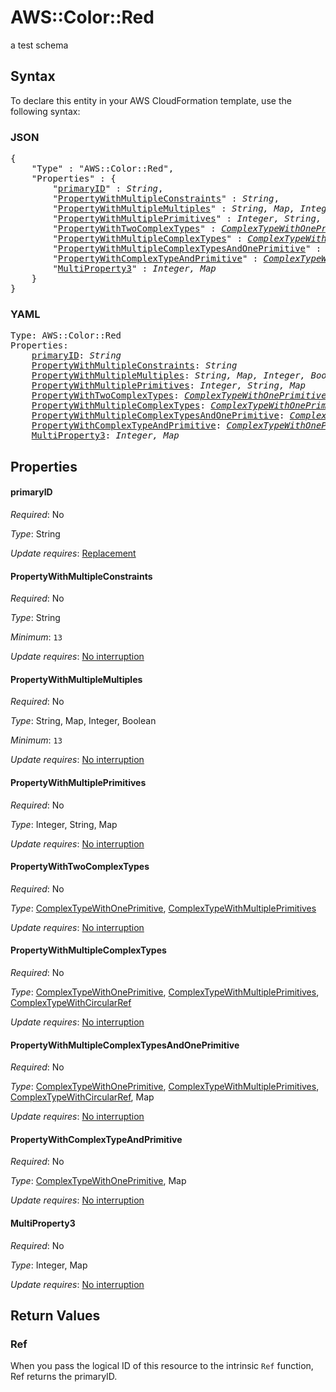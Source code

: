 # AWS::Color::Red

a test schema

## Syntax

To declare this entity in your AWS CloudFormation template, use the following syntax:

### JSON

<pre>
{
    "Type" : "AWS::Color::Red",
    "Properties" : {
        "<a href="#primaryid" title="primaryID">primaryID</a>" : <i>String</i>,
        "<a href="#propertywithmultipleconstraints" title="PropertyWithMultipleConstraints">PropertyWithMultipleConstraints</a>" : <i>String</i>,
        "<a href="#propertywithmultiplemultiples" title="PropertyWithMultipleMultiples">PropertyWithMultipleMultiples</a>" : <i>String, Map, Integer, Boolean</i>,
        "<a href="#propertywithmultipleprimitives" title="PropertyWithMultiplePrimitives">PropertyWithMultiplePrimitives</a>" : <i>Integer, String, Map</i>,
        "<a href="#propertywithtwocomplextypes" title="PropertyWithTwoComplexTypes">PropertyWithTwoComplexTypes</a>" : <i><a href="complextypewithoneprimitive.md">ComplexTypeWithOnePrimitive</a>, <a href="complextypewithmultipleprimitives.md">ComplexTypeWithMultiplePrimitives</a></i>,
        "<a href="#propertywithmultiplecomplextypes" title="PropertyWithMultipleComplexTypes">PropertyWithMultipleComplexTypes</a>" : <i><a href="complextypewithoneprimitive.md">ComplexTypeWithOnePrimitive</a>, <a href="complextypewithmultipleprimitives.md">ComplexTypeWithMultiplePrimitives</a>, <a href="complextypewithcircularref.md">ComplexTypeWithCircularRef</a></i>,
        "<a href="#propertywithmultiplecomplextypesandoneprimitive" title="PropertyWithMultipleComplexTypesAndOnePrimitive">PropertyWithMultipleComplexTypesAndOnePrimitive</a>" : <i><a href="complextypewithoneprimitive.md">ComplexTypeWithOnePrimitive</a>, <a href="complextypewithmultipleprimitives.md">ComplexTypeWithMultiplePrimitives</a>, <a href="complextypewithcircularref.md">ComplexTypeWithCircularRef</a>, Map</i>,
        "<a href="#propertywithcomplextypeandprimitive" title="PropertyWithComplexTypeAndPrimitive">PropertyWithComplexTypeAndPrimitive</a>" : <i><a href="complextypewithoneprimitive.md">ComplexTypeWithOnePrimitive</a>, Map</i>,
        "<a href="#multiproperty3" title="MultiProperty3">MultiProperty3</a>" : <i>Integer, Map</i>
    }
}
</pre>

### YAML

<pre>
Type: AWS::Color::Red
Properties:
    <a href="#primaryid" title="primaryID">primaryID</a>: <i>String</i>
    <a href="#propertywithmultipleconstraints" title="PropertyWithMultipleConstraints">PropertyWithMultipleConstraints</a>: <i>String</i>
    <a href="#propertywithmultiplemultiples" title="PropertyWithMultipleMultiples">PropertyWithMultipleMultiples</a>: <i>String, Map, Integer, Boolean</i>
    <a href="#propertywithmultipleprimitives" title="PropertyWithMultiplePrimitives">PropertyWithMultiplePrimitives</a>: <i>Integer, String, Map</i>
    <a href="#propertywithtwocomplextypes" title="PropertyWithTwoComplexTypes">PropertyWithTwoComplexTypes</a>: <i><a href="complextypewithoneprimitive.md">ComplexTypeWithOnePrimitive</a>, <a href="complextypewithmultipleprimitives.md">ComplexTypeWithMultiplePrimitives</a></i>
    <a href="#propertywithmultiplecomplextypes" title="PropertyWithMultipleComplexTypes">PropertyWithMultipleComplexTypes</a>: <i><a href="complextypewithoneprimitive.md">ComplexTypeWithOnePrimitive</a>, <a href="complextypewithmultipleprimitives.md">ComplexTypeWithMultiplePrimitives</a>, <a href="complextypewithcircularref.md">ComplexTypeWithCircularRef</a></i>
    <a href="#propertywithmultiplecomplextypesandoneprimitive" title="PropertyWithMultipleComplexTypesAndOnePrimitive">PropertyWithMultipleComplexTypesAndOnePrimitive</a>: <i><a href="complextypewithoneprimitive.md">ComplexTypeWithOnePrimitive</a>, <a href="complextypewithmultipleprimitives.md">ComplexTypeWithMultiplePrimitives</a>, <a href="complextypewithcircularref.md">ComplexTypeWithCircularRef</a>, Map</i>
    <a href="#propertywithcomplextypeandprimitive" title="PropertyWithComplexTypeAndPrimitive">PropertyWithComplexTypeAndPrimitive</a>: <i><a href="complextypewithoneprimitive.md">ComplexTypeWithOnePrimitive</a>, Map</i>
    <a href="#multiproperty3" title="MultiProperty3">MultiProperty3</a>: <i>Integer, Map</i>
</pre>

## Properties

#### primaryID

_Required_: No

_Type_: String

_Update requires_: [Replacement](https://docs.aws.amazon.com/AWSCloudFormation/latest/UserGuide/using-cfn-updating-stacks-update-behaviors.html#update-replacement)

#### PropertyWithMultipleConstraints

_Required_: No

_Type_: String

_Minimum_: <code>13</code>

_Update requires_: [No interruption](https://docs.aws.amazon.com/AWSCloudFormation/latest/UserGuide/using-cfn-updating-stacks-update-behaviors.html#update-no-interrupt)

#### PropertyWithMultipleMultiples

_Required_: No

_Type_: String, Map, Integer, Boolean

_Minimum_: <code>13</code>

_Update requires_: [No interruption](https://docs.aws.amazon.com/AWSCloudFormation/latest/UserGuide/using-cfn-updating-stacks-update-behaviors.html#update-no-interrupt)

#### PropertyWithMultiplePrimitives

_Required_: No

_Type_: Integer, String, Map

_Update requires_: [No interruption](https://docs.aws.amazon.com/AWSCloudFormation/latest/UserGuide/using-cfn-updating-stacks-update-behaviors.html#update-no-interrupt)

#### PropertyWithTwoComplexTypes

_Required_: No

_Type_: <a href="complextypewithoneprimitive.md">ComplexTypeWithOnePrimitive</a>, <a href="complextypewithmultipleprimitives.md">ComplexTypeWithMultiplePrimitives</a>

_Update requires_: [No interruption](https://docs.aws.amazon.com/AWSCloudFormation/latest/UserGuide/using-cfn-updating-stacks-update-behaviors.html#update-no-interrupt)

#### PropertyWithMultipleComplexTypes

_Required_: No

_Type_: <a href="complextypewithoneprimitive.md">ComplexTypeWithOnePrimitive</a>, <a href="complextypewithmultipleprimitives.md">ComplexTypeWithMultiplePrimitives</a>, <a href="complextypewithcircularref.md">ComplexTypeWithCircularRef</a>

_Update requires_: [No interruption](https://docs.aws.amazon.com/AWSCloudFormation/latest/UserGuide/using-cfn-updating-stacks-update-behaviors.html#update-no-interrupt)

#### PropertyWithMultipleComplexTypesAndOnePrimitive

_Required_: No

_Type_: <a href="complextypewithoneprimitive.md">ComplexTypeWithOnePrimitive</a>, <a href="complextypewithmultipleprimitives.md">ComplexTypeWithMultiplePrimitives</a>, <a href="complextypewithcircularref.md">ComplexTypeWithCircularRef</a>, Map

_Update requires_: [No interruption](https://docs.aws.amazon.com/AWSCloudFormation/latest/UserGuide/using-cfn-updating-stacks-update-behaviors.html#update-no-interrupt)

#### PropertyWithComplexTypeAndPrimitive

_Required_: No

_Type_: <a href="complextypewithoneprimitive.md">ComplexTypeWithOnePrimitive</a>, Map

_Update requires_: [No interruption](https://docs.aws.amazon.com/AWSCloudFormation/latest/UserGuide/using-cfn-updating-stacks-update-behaviors.html#update-no-interrupt)

#### MultiProperty3

_Required_: No

_Type_: Integer, Map

_Update requires_: [No interruption](https://docs.aws.amazon.com/AWSCloudFormation/latest/UserGuide/using-cfn-updating-stacks-update-behaviors.html#update-no-interrupt)

## Return Values

### Ref

When you pass the logical ID of this resource to the intrinsic `Ref` function, Ref returns the primaryID.
